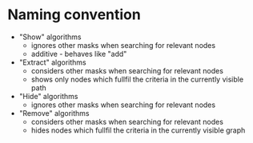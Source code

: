 ﻿
# Naming convention

- "Show" algorithms
  - ignores other masks when searching for relevant nodes
  - additive - behaves like "add"
- "Extract" algorithms
  - considers other masks when searching for relevant nodes
  - shows only nodes which fullfil the criteria in the currently visible path
- "Hide" algorithms
  - ignores other masks when searching for relevant nodes
- "Remove" algorithms
  - considers other masks when searching for relevant nodes
  - hides nodes which fullfil the criteria in the currently visible graph